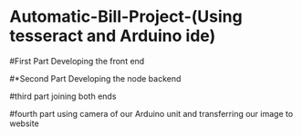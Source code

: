 # Automatic-Bill-Project-(Using tesseract and Arduino ide)

#First Part Developing the front end


#*Second Part Developing the node backend 


#third part joining both ends


#fourth part using camera of our Arduino unit and transferring our image to website



